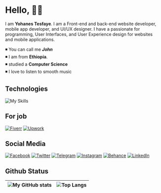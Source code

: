 # Hello, 👋🏼

I am **Yohanes Tesfaye**. I am a Front-end and back-end website developer, mobile app developer, and UI/UX designer. I have a passionate for programming, User Interfaces, and User Experience design for websites and mobile applications.

◾ You can call me _**John**_<br/>
◾ I am from **Ethiopia**.  <br/>
◾ studied a **Computer Science**<br/>
◾ I love to listen to smooth music <br/>

## Technologies

![My Skills](https://skillicons.dev/icons?i=html,css,sass,js,php,mysql,flutter,md,vscode,figma&theme=light)

## For job

[![Fiverr](https://img.shields.io/badge/fiverr-1DBF73?style=for-the-badge&logo=fiverr&logoColor=white)](https://www.fiverr.com/yohans_tesfaye) [![Upwork](https://img.shields.io/badge/UpWork-6FDA44?style=for-the-badge&logo=Upwork&logoColor=white)](https://www.upwork.com/freelancers/~01a8b2a59e2cddb804)

## Social Media

[![Facebook](https://img.shields.io/badge/Facebook-%231877F2.svg?style=for-the-badge&logo=Facebook&logoColor=white)](https://fb.me/yohanstesfaye2)
[![Twitter](https://img.shields.io/badge/Twitter-%231DA1F2.svg?style=for-the-badge&logo=Twitter&logoColor=white)](https://twitter.com/yohanstesfaye3)
[![Telegram](https://img.shields.io/badge/Telegram-2CA5E0?style=for-the-badge&logo=telegram&logoColor=white)](https://t.me/yohanstesfaye)
[![Instagram](https://img.shields.io/badge/Instagram-%23E4405F.svg?style=for-the-badge&logo=Instagram&logoColor=white)](https://instagram.com/yohanstesfaye1)
[![Behance](https://img.shields.io/badge/Behance-1769ff?style=for-the-badge&logo=behance&logoColor=white)](https://behance.net/yohans)
[![LinkedIn](https://img.shields.io/badge/linkedin-%230077B5.svg?style=for-the-badge&logo=linkedin&logoColor=white)](https://linkedin.com/in/yohanestesfaye)

## Github Status

| ![My GitHub stats](https://github-stats-john.vercel.app/api?username=yohanstesfaye&show_icons=true&count_private=true&hide=contribs&hide_title=true&hide_border=true&theme=vue) | ![Top Langs](https://github-stats-john.vercel.app/api/top-langs/?username=yohanstesfaye&layout=compact&hide_border=true&theme=vue) |
| :-: | :-: |
